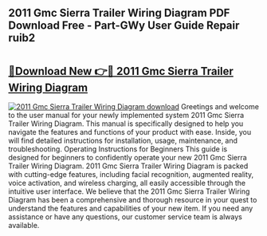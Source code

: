 ## 2011 Gmc Sierra Trailer Wiring Diagram PDF Download Free - Part-GWy User Guide Repair ruib2

# <h2><a href="http://dfhmg1e.blite.top/?on=2011+Gmc+Sierra+Trailer+Wiring+Diagram">🔗Download New 👉🔴 2011 Gmc Sierra Trailer Wiring Diagram</a></h2>

[![2011 Gmc Sierra Trailer Wiring Diagram download](https://i.imgur.com/lujVjoI.png)](http://dfhmg1e.blite.top/?on=2011+Gmc+Sierra+Trailer+Wiring+Diagram)
Greetings and welcome to the user manual for your newly implemented system 2011 Gmc Sierra Trailer Wiring Diagram. This manual is specifically designed to help you navigate the features and functions of your product with ease. Inside, you will find detailed instructions for installation, usage, maintenance, and troubleshooting. Operating Instructions for Beginners This guide is designed for beginners to confidently operate your new 2011 Gmc Sierra Trailer Wiring Diagram. 2011 Gmc Sierra Trailer Wiring Diagram is packed with cutting-edge features, including facial recognition, augmented reality, voice activation, and wireless charging, all easily accessible through the intuitive user interface. We believe that the 2011 Gmc Sierra Trailer Wiring Diagram has been a comprehensive and thorough resource in your quest to understand the features and capabilities of your new item. If you need any assistance or have any questions, our customer service team is always available.
